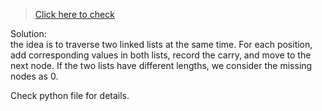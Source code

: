 >[Click here to check](https://leetcode.com/problems/add-two-numbers/)

Solution:  
the idea is to traverse two linked lists at the same time. For each position, add corresponding values in both lists, record the carry, and move to the next node. If the two lists have different lengths, we consider the missing nodes as 0.

Check python file for details.
